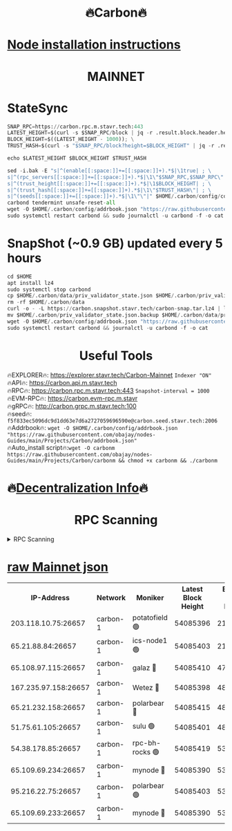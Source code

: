 <h1 align="center"> 🔥Carbon🔥</h1>

[Node installation instructions](https://github.com/obajay/nodes-Guides/tree/main/Projects/Carbon)
=
<h1 align="center"> MAINNET</h1>

# StateSync
```python
SNAP_RPC=https://carbon.rpc.m.stavr.tech:443
LATEST_HEIGHT=$(curl -s $SNAP_RPC/block | jq -r .result.block.header.height); \
BLOCK_HEIGHT=$((LATEST_HEIGHT - 1000)); \
TRUST_HASH=$(curl -s "$SNAP_RPC/block?height=$BLOCK_HEIGHT" | jq -r .result.block_id.hash)

echo $LATEST_HEIGHT $BLOCK_HEIGHT $TRUST_HASH

sed -i.bak -E "s|^(enable[[:space:]]+=[[:space:]]+).*$|\1true| ; \
s|^(rpc_servers[[:space:]]+=[[:space:]]+).*$|\1\"$SNAP_RPC,$SNAP_RPC\"| ; \
s|^(trust_height[[:space:]]+=[[:space:]]+).*$|\1$BLOCK_HEIGHT| ; \
s|^(trust_hash[[:space:]]+=[[:space:]]+).*$|\1\"$TRUST_HASH\"| ; \
s|^(seeds[[:space:]]+=[[:space:]]+).*$|\1\"\"|" $HOME/.carbon/config/config.toml
carbond tendermint unsafe-reset-all
wget -O $HOME/.carbon/config/addrbook.json "https://raw.githubusercontent.com/obajay/nodes-Guides/main/Projects/Carbon/addrbook.json"
sudo systemctl restart carbond && sudo journalctl -u carbond -f -o cat
```
# SnapShot (~0.9 GB) updated every 5 hours
```python
cd $HOME
apt install lz4
sudo systemctl stop carbond
cp $HOME/.carbon/data/priv_validator_state.json $HOME/.carbon/priv_validator_state.json.backup
rm -rf $HOME/.carbon/data
curl -o - -L https://carbon.snapshot.stavr.tech/carbon-snap.tar.lz4 | lz4 -c -d - | tar -x -C $HOME/.carbon --strip-components 2
mv $HOME/.carbon/priv_validator_state.json.backup $HOME/.carbon/data/priv_validator_state.json
wget -O $HOME/.carbon/config/addrbook.json "https://raw.githubusercontent.com/obajay/nodes-Guides/main/Projects/Carbon/addrbook.json"
sudo systemctl restart carbond && journalctl -u carbond -f -o cat
```

 <h1 align="center"> Useful Tools</h1>

🔥EXPLORER🔥:     https://explorer.stavr.tech/Carbon-Mainnet        `Indexer "ON"` \
🔥API🔥:          https://carbon.api.m.stavr.tech \
🔥RPC🔥:          https://carbon.rpc.m.stavr.tech:443              `Snapshot-interval = 1000` \
🔥EVM-RPC🔥:      https://carbon.evm-rpc.m.stavr \
🔥gRPC🔥:         http://carbon.grpc.m.stavr.tech:100 \
🔥seed🔥:      `f5f833ec5096dc9d1dd63e7d6a2727059696590e@carbon.seed.stavr.tech:2006` \
🔥Addrbook🔥:  `wget -O $HOME/.carbon/config/addrbook.json "https://raw.githubusercontent.com/obajay/nodes-Guides/main/Projects/Carbon/addrbook.json"` \
🔥Auto_install script🔥:`wget -O carbonm https://raw.githubusercontent.com/obajay/nodes-Guides/main/Projects/Carbon/carbonm && chmod +x carbonm && ./carbonm`

🔥[Decentralization Info](https://github.com/obajay/StateSync-snapshots/tree/main/Projects/Carbon/Decentralization)🔥
=
<h1 align="center"> RPC Scanning</h1>

<details>
<summary>RPC Scanning</summary>

<h2 align="center"> We scan nodes in real time every 4 hours. And we provide the final result of RPC endpoints.
We cannot influence the operation of these nodes in any way. </h2>


```python
If Voting Power is higher than 0 --> then the Node is a validator of the network and may be subject to attack and be a potential threat to the chain.
```
```python
We marked such validators with a red symbol
```

</details>

[raw Mainnet json](https://rpc-check.carbonm.stavr.tech/carbonm/rpc-carbonm-result.json)
=


<table><tr><th>IP-Address</th><th>Network</th><th>Moniker</th><th>Latest Block Height</th><th>Earliest Block Height</th><th>Catching Up</th><th>Tx Index</th><th>Voting Power</th><th>Scan Time</th></tr><tr><td>203.118.10.75:26657</td><td>carbon-1</td><td>potatofield 🟢</td><td>54085396</td><td>21164241</td><td>False</td><td>on</td><td>0</td><td>2024-02-24T18:42:16.790126683UTC</td></tr><tr><td>65.21.88.84:26657</td><td>carbon-1</td><td>ics-node1 🟢</td><td>54085403</td><td>21164241</td><td>False</td><td>off</td><td>0</td><td>2024-02-24T18:42:41.269072852UTC</td></tr><tr><td>65.108.97.115:26657</td><td>carbon-1</td><td>galaz 🔴</td><td>54085410</td><td>47374001</td><td>False</td><td>on</td><td>11329616106</td><td>2024-02-24T18:42:51.834514716UTC</td></tr><tr><td>167.235.97.158:26657</td><td>carbon-1</td><td>Wetez 🔴</td><td>54085398</td><td>48067570</td><td>False</td><td>on</td><td>1352805832</td><td>2024-02-24T18:42:23.190424576UTC</td></tr><tr><td>65.21.232.158:26657</td><td>carbon-1</td><td>polarbear 🔴</td><td>54085415</td><td>48126001</td><td>False</td><td>on</td><td>10502963233</td><td>2024-02-24T18:43:00.327105216UTC</td></tr><tr><td>51.75.61.105:26657</td><td>carbon-1</td><td>sulu 🟢</td><td>54085401</td><td>48742001</td><td>False</td><td>on</td><td>0</td><td>2024-02-24T18:42:34.413743076UTC</td></tr><tr><td>54.38.178.85:26657</td><td>carbon-1</td><td>rpc-bh-rocks 🟢</td><td>54085419</td><td>53130001</td><td>False</td><td>on</td><td>0</td><td>2024-02-24T18:43:06.744078017UTC</td></tr><tr><td>65.109.69.234:26657</td><td>carbon-1</td><td>mynode 🔴</td><td>54085390</td><td>53160001</td><td>False</td><td>off</td><td>12842036926</td><td>2024-02-24T18:42:05.504571918UTC</td></tr><tr><td>95.216.22.75:26657</td><td>carbon-1</td><td>polarbear 🟢</td><td>54085403</td><td>53882001</td><td>False</td><td>on</td><td>0</td><td>2024-02-24T18:42:38.815281985UTC</td></tr><tr><td>65.109.69.233:26657</td><td>carbon-1</td><td>mynode 🔴</td><td>54085390</td><td>53950001</td><td>False</td><td>off</td><td>8615655069</td><td>2024-02-24T18:42:05.105284067UTC</td></tr></table>
